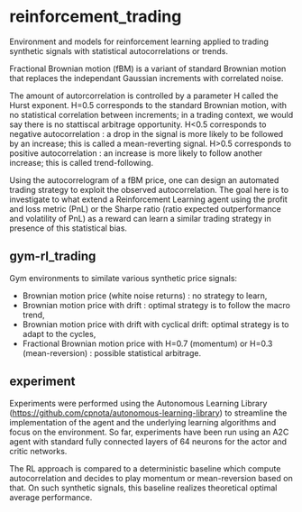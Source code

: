 # reinforcement_trading
Environment and models for reinforcement learning applied to trading synthetic signals with statistical autocorrelations or trends.

Fractional Brownian motion (fBM) is a variant of standard Brownian motion that replaces the independant Gaussian increments with correlated noise.

The amount of autorcorrelation is controlled by a parameter H called the Hurst exponent. H=0.5 corresponds to the standard Brownian motion, with no statistical correlation between increments; in a trading context, we would say there is no stattiscal arbitrage opportunity. H<0.5 corresponds to negative autocorrelation : a drop in the signal is more likely to be followed by an increase; this is called a mean-reverting signal. H>0.5 corresponds to positive autocorrelation : an increase is more likely to follow another increase; this is called trend-following.

Using the autocorrelogram of a fBM price, one can design an automated trading strategy to exploit the observed autocorrelation. The goal here is to investigate to what extend a Reinforcement Learning agent using the profit and loss metric (PnL) or the Sharpe ratio (ratio expected outperformance and volatility of PnL) as a reward can learn a similar trading strategy in presence of this statistical bias.

## gym-rl_trading
Gym environments to similate various synthetic price signals:
* Brownian motion price (white noise returns) : no strategy to learn,
* Brownian motion price with drift : optimal strategy is to follow the macro trend,
* Brownian motion price with drift with cyclical drift: optimal strategy is to adapt to the cycles,
* Fractional Brownian motion price with H=0.7 (momentum) or H=0.3 (mean-reversion) : possible statistical arbitrage.

## experiment
Experiments were performed using the Autonomous Learning Library (https://github.com/cpnota/autonomous-learning-library) to streamline the implementation of the agent and the underlying learning algorithms and focus on the environment. So far, experiments have been run using an A2C agent with standard fully connected layers of 64 neurons for the actor and critic networks.

The RL approach is compared to a deterministic baseline which compute autocorrelation and decides to play momentum or mean-reversion based on that. On such synthetic signals, this baseline realizes theoretical optimal average performance.
